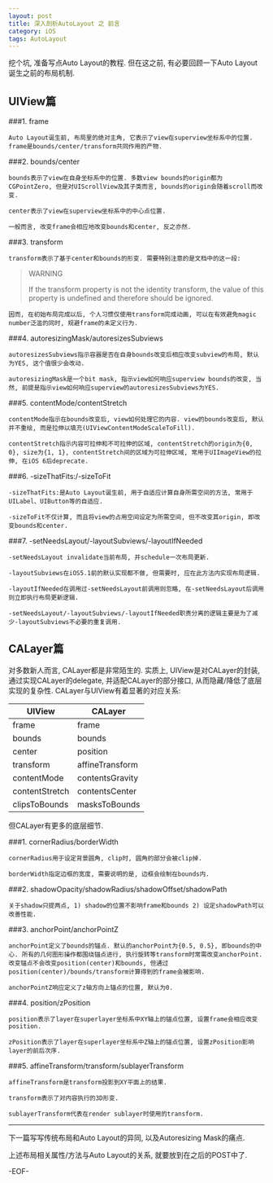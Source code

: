 ```yaml
---
layout: post
title: 深入剖析AutoLayout 之 前言
category: iOS
tags: AutoLayout
---
```


挖个坑, 准备写点Auto Layout的教程. 但在这之前, 有必要回顾一下Auto Layout诞生之前的布局机制.

## UIView篇

###1. frame

	Auto Layout诞生前, 布局里的绝对主角, 它表示了view在superview坐标系中的位置. frame是bounds/center/transform共同作用的产物.

###2. bounds/center

	bounds表示了view在自身坐标系中的位置. 多数view bounds的origin都为CGPointZero, 但是对UIScrollView及其子类而言, bounds的origin会随着scroll而改变.

	center表示了view在superview坐标系中的中心点位置.

	一般而言, 改变frame会相应地改变bounds和center, 反之亦然.

###3. transform

	transform表示了基于center和bounds的形变. 需要特别注意的是文档中的这一段:

>  WARNING
>
>  If the transform property is not the identity transform, the value of this property is undefined and therefore should be ignored.

	因而, 在初始布局完成以后, 个人习惯仅使用transform完成动画, 可以在有效避免magic number泛滥的同时, 规避frame的未定义行为.

###4. autoresizingMask/autoresizesSubviews

	autoresizesSubviews指示容器是否在自身bounds改变后相应改变subview的布局, 默认为YES, 这个值很少会改动.

	autoresizingMask是一个bit mask, 指示view如何响应superview bounds的改变, 当然, 前提是指示view如何响应superview的autoresizesSubviews为YES.

###5. contentMode/contentStretch

	contentMode指示在bounds改变后, view如何处理它的内容. view的bounds改变后, 默认并不重绘, 而是拉伸以填充(UIViewContentModeScaleToFill).

	contentStretch指示内容可拉伸和不可拉伸的区域, contentStretch的origin为{0, 0}, size为{1, 1}, contentStretch间的区域为可拉伸区域, 常用于UIImageView的拉伸, 在iOS 6后deprecate.

###6. -sizeThatFits:/-sizeToFit

	-sizeThatFits:是Auto Layout诞生前, 用于自适应计算自身所需空间的方法, 常用于UILabel、UIButton等的自适应.

	-sizeToFit不仅计算, 而且将view的占用空间设定为所需空间, 但不改变其origin, 即改变bounds和center.

###7. -setNeedsLayout/-layoutSubviews/-layoutIfNeeded

	-setNeedsLayout invalidate当前布局, 并schedule一次布局更新. 

	-layoutSubviews在iOS5.1前的默认实现都不做, 但需要时, 应在此方法内实现布局逻辑.

	-layoutIfNeeded在调用过-setNeedsLayout前调用则忽略, 在-setNeedsLayout后调用则立即执行布局更新逻辑.

	-setNeedsLayout/-layoutSubviews/-layoutIfNeeded职责分离的逻辑主要是为了减少-layoutSubviews不必要的重复调用.


## CALayer篇

对多数新人而言, CALayer都是非常陌生的. 实质上, UIView是对CALayer的封装, 通过实现CALayer的delegate, 并适配CALayer的部分接口, 从而隐藏/降低了底层实现的复杂性. CALayer与UIView有着显著的对应关系:

 UIView     	| CALayer   		
----------------|--------------
 frame 	 		| frame 	  		
 bounds 		| bounds 	   		
 center 		| position    		
 transform  	| affineTransform	
 contentMode 	| contentsGravity
 contentStretch | contentsCenter
 clipsToBounds	| masksToBounds

但CALayer有更多的底层细节.

###1. cornerRadius/borderWidth

	cornerRadius用于设定背景圆角, clip时, 圆角的部分会被clip掉.

	borderWidth指定边框的宽度, 需要说明的是, 边框会绘制在bounds内.

###2. shadowOpacity/shadowRadius/shadowOffset/shadowPath

	关于shadow只提两点, 1) shadow的位置不影响frame和bounds 2) 设定shadowPath可以改善性能.

###3. anchorPoint/anchorPointZ

	anchorPoint定义了bounds的锚点. 默认的anchorPoint为{0.5, 0.5}, 即bounds的中心. 所有的几何图形操作都围绕锚点进行, 执行旋转等transform时常需改变anchorPoint. 改变锚点不会改变position(center)和bounds, 但通过position(center)/bounds/transform计算得到的frame会被影响.

	anchorPointZ响应定义了z轴方向上锚点的位置, 默认为0.

###4. position/zPosition

	position表示了layer在superlayer坐标系中XY轴上的锚点位置, 设置frame会相应改变position.

	zPosition表示了layer在superlayer坐标系中Z轴上的锚点位置, 设置zPosition影响layer的前后次序.

###5. affineTransform/transform/sublayerTransform

	affineTransform是transform投影到XY平面上的结果.

	transform表示了对内容执行的3D形变.

	sublayerTransform代表在render sublayer时使用的transform.


- - -

下一篇写写传统布局和Auto Layout的异同, 以及Autoresizing Mask的痛点.

上述布局相关属性/方法与Auto Layout的关系, 就要放到在之后的POST中了.

-EOF-

